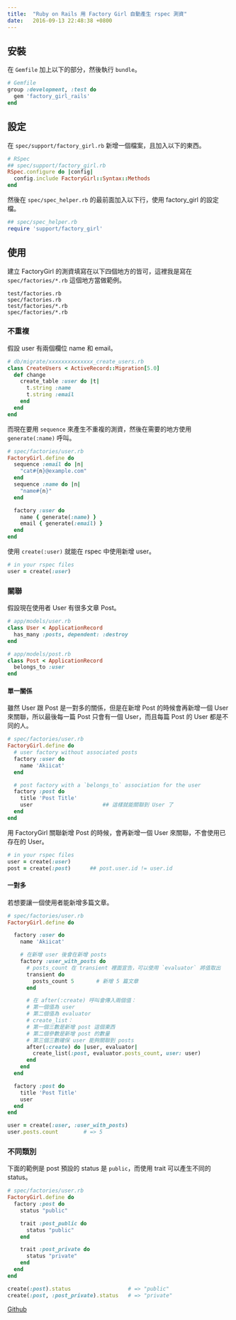 ```yaml
---
title:  "Ruby on Rails 用 Factory Girl 自動產生 rspec 測資"
date:   2016-09-13 22:48:38 +0800
---
```


## 安裝
在 `Gemfile` 加上以下的部分，然後執行 `bundle`。

```ruby
# Gemfile
group :development, :test do
  gem 'factory_girl_rails'
end
```

## 設定
在 `spec/support/factory_girl.rb` 新增一個檔案，且加入以下的東西。

```ruby
# RSpec
## spec/support/factory_girl.rb
RSpec.configure do |config|
  config.include FactoryGirl::Syntax::Methods
end
```

然後在 `spec/spec_helper.rb` 的最前面加入以下行，使用 factory_girl 的設定檔。

```ruby
## spec/spec_helper.rb
require 'support/factory_girl'
```

<!--excerpt-->

## 使用
建立 FactoryGirl 的測資填寫在以下四個地方的皆可，這裡我是寫在 `spec/factories/*.rb` 這個地方當做範例。

```
test/factories.rb
spec/factories.rb
test/factories/*.rb
spec/factories/*.rb
```

### 不重複
假設 user 有兩個欄位 name 和 email。

```ruby
# db/migrate/xxxxxxxxxxxxxx_create_users.rb
class CreateUsers < ActiveRecord::Migration[5.0]
  def change
    create_table :user do |t|
      t.string :name
      t.string :email
    end
  end
end
```

而現在要用 `sequence` 來產生不重複的測資，然後在需要的地方使用 `generate(:name)` 呼叫。

```ruby
# spec/factories/user.rb
FactoryGirl.define do
  sequence :email do |n|
    "cat#{n}@example.com"
  end
  sequence :name do |n|
    "name#{n}"
  end

  factory :user do
    name { generate(:name) }
    email { generate(:email) }
  end
end
```

使用 `create(:user)` 就能在 rspec 中使用新增 user。

```ruby
# in your rspec files
user = create(:user)
```

### 關聯
假設現在使用者 User 有很多文章 Post。

```ruby
# app/models/user.rb
class User < ApplicationRecord
  has_many :posts, dependent: :destroy
end

# app/models/post.rb
class Post < ApplicationRecord
  belongs_to :user
end
```

#### 單一關係
雖然 User 跟 Post 是一對多的關係，但是在新增 Post 的時候會再新增一個 User
來關聯，所以最後每一篇 Post 只會有一個 User，而且每篇 Post 的 User 都是不同的人。

```ruby
# spec/factories/user.rb
FactoryGirl.define do
  # user factory without associated posts
  factory :user do
    name 'Akiicat'
  end

  # post factory with a `belongs_to` association for the user
  factory :post do
    title 'Post Title'
    user                      ## 這樣就能關聯到 User 了
  end
end

```

用 FactoryGirl 關聯新增 Post 的時候，會再新增一個 User 來關聯，不會使用已存在的 User。

```ruby
# in your rspec files
user = create(:user)
post = create(:post)      ## post.user.id != user.id
```

#### 一對多
若想要讓一個使用者能新增多篇文章。

```ruby
# spec/factories/user.rb
FactoryGirl.define do

  factory :user do
    name 'Akiicat'

    # 在新增 user 後會在新增 posts
    factory :user_with_posts do
      # posts_count 在 transient 裡面宣告，可以使用 `evaluator` 將值取出
      transient do
        posts_count 5       # 新增 5 篇文章
      end

      # 在 after(:create) 呼叫會傳入兩個值：
      # 第一個值為 user
      # 第二個值為 evaluator
      # create_list：
      # 第一個三數是新增 post 這個東西
      # 第二個參數是新增 post 的數量
      # 第三個三數確保 user 能夠關聯到 posts
      after(:create) do |user, evaluator|
        create_list(:post, evaluator.posts_count, user: user)
      end
    end
  end

  factory :post do
    title 'Post Title'
    user
  end
end
```

```ruby
user = create(:user, :user_with_posts)
user.posts.count        # => 5
```

### 不同類別
下面的範例是 post 預設的 status 是 `public`，而使用 trait 可以產生不同的 status。

```ruby
# spec/factories/user.rb
FactoryGirl.define do
  factory :post do
    status "public"

	trait :post_public do
      status "public"
    end

    trait :post_private do
      status "private"
    end
  end
end
```

```ruby
create(:post).status                  # => "public"
create(:post, :post_private).status   # => "private"
```

[Github](https://github.com/thoughtbot/factory_girl_rails)

